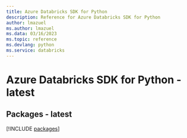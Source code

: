```yaml
---
title: Azure Databricks SDK for Python
description: Reference for Azure Databricks SDK for Python
author: lmazuel
ms.author: lmazuel
ms.data: 03/16/2023
ms.topic: reference
ms.devlang: python
ms.service: databricks
---
```

# Azure Databricks SDK for Python - latest
## Packages - latest
[!INCLUDE [packages](databricks-index.md)]
